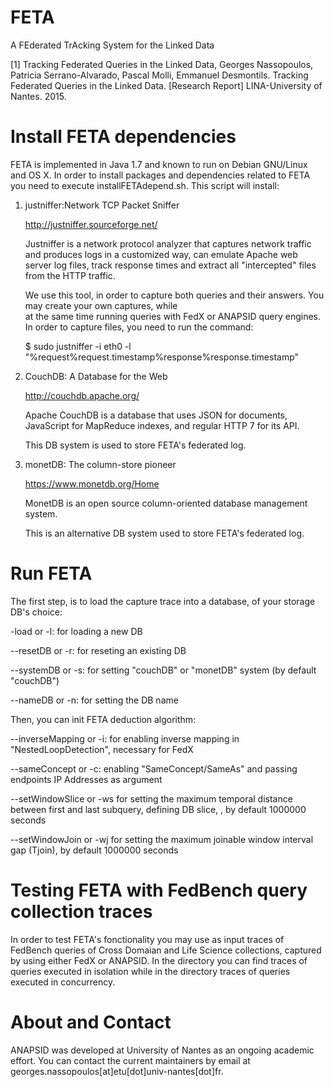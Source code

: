# FETA

A FEderated TrAcking System for the Linked Data

[1] Tracking Federated Queries in the Linked Data, Georges Nassopoulos, Patricia Serrano-Alvarado, Pascal Molli, Emmanuel Desmontils. Tracking Federated Queries in the Linked Data. [Research Report] LINA-University of Nantes. 2015. <hal-01187519>

# Install FETA dependencies

FETA is implemented in Java 1.7 and known to run on Debian GNU/Linux and OS X. In order to install packages and dependencies related to FETA you need to execute installFETAdepend.sh. This script will install:

   1. justniffer:Network TCP Packet Sniffer
   
       http://justniffer.sourceforge.net/

      Justniffer is a network protocol analyzer that captures network traffic and produces logs in a customized way, 
      can emulate Apache web server log files, track response times and extract all "intercepted" files from the HTTP 
      traffic.
      
      We use this tool, in order to capture both queries and their answers. You may create your own captures, while   
      at the same time running queries with FedX or ANAPSID query engines. In order to capture files, you need to run 
      the command:
      
      $ sudo justniffer -i eth0 -l "%request%request.timestamp%response%response.timestamp"
   
   2. CouchDB: A Database for the Web
   
        http://couchdb.apache.org/

      Apache CouchDB is a database that uses JSON for documents, JavaScript for MapReduce indexes, and regular HTTP 7       for its API. 
      
      This DB system is used to store FETA's federated log.
   
   3. monetDB: The column-store pioneer
      
        https://www.monetdb.org/Home

      MonetDB is an open source column-oriented database management system. 
   
      This is an alternative DB system used to store FETA's federated log.

# Run FETA

The first step, is to load the capture trace into a database, of your storage DB's choice:

-load or -l: for loading a new DB

--resetDB or -r: for reseting an existing DB

--systemDB or -s: for setting "couchDB" or "monetDB" system (by default "couchDB")

--nameDB or -n: for setting the DB name

Then, you can init FETA deduction algorithm:

--inverseMapping or -i: for enabling inverse mapping in "NestedLoopDetection", necessary for FedX

--sameConcept or -c: enabling "SameConcept/SameAs" and passing endpoints IP Addresses as argument

--setWindowSlice or -ws for setting the maximum temporal distance between first and last subquery, defining DB slice, , by default 1000000 seconds

--setWindowJoin or -wj for setting the maximum joinable window interval gap (Tjoin), by default 1000000 seconds

# Testing FETA with FedBench query collection traces

In order to test FETA's fonctionality you may use as input traces of FedBench queries of Cross Domaian and Life Science collections, captured by using either FedX or ANAPSID. In the directory <name> you can find traces of queries executed in isolation while in the directory <name> traces of queries executed in concurrency.

# About and Contact

ANAPSID was developed at University of Nantes as an ongoing academic effort. You can contact the current maintainers by email at georges.nassopoulos[at]etu[dot]univ-nantes[dot]fr.
